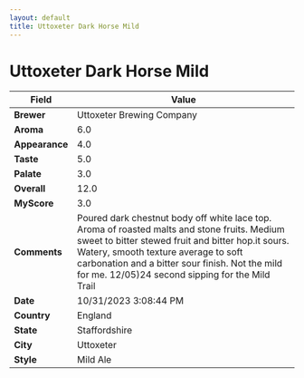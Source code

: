```yaml
---
layout: default
title: Uttoxeter Dark Horse Mild
---
```


# Uttoxeter Dark Horse Mild

| Field         | Value                                                                                                   |
|---------------|---------------------------------------------------------------------------------------------------------|
| **Brewer**    | Uttoxeter Brewing Company                                                                                        |
| **Aroma**     | 6.0                                                                                         |
| **Appearance**| 4.0                                                                                    |
| **Taste**     | 5.0                                                                                         |
| **Palate**    | 3.0                                                                                        |
| **Overall**   | 12.0                                                                                       |
| **MyScore**   | 3.0                                                                                       |
| **Comments**  | Poured dark chestnut body off white lace top. Aroma of roasted malts and stone fruits. Medium sweet to bitter stewed fruit and bitter hop.it sours. Watery, smooth texture average to soft carbonation and a bitter sour finish. Not the mild for me. 12/05)24 second sipping for the Mild Trail                                                                                       |
| **Date**      | 10/31/2023 3:08:44 PM                                                                                          |
| **Country**   | England                                                                                       |
| **State**     | Staffordshire                                                                                         |
| **City**      | Uttoxeter                                                                                          |
| **Style**     | Mild Ale                                                                                         |
